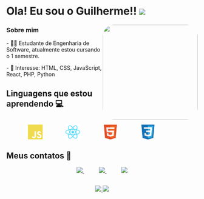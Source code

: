 <h1> Ola! Eu sou o Guilherme!! <img src="https://raw.githubusercontent.com/iampavangandhi/iampavangandhi/master/gifs/Hi.gif" width="30px"></h2> </h1>
<img align="right" width="250" height="250" style="border-radius:30px;" src="https://media.giphy.com/media/72nRya6nkX9jevGVFz/giphy.gif" />

### Sobre mim
<p> - 👨‍🎓 Estudante de Engenharia de Software, atualmente estou cursando o 1 semestre. </p>
<p> - 🎯 Interesse: HTML, CSS, JavaScript, React, PHP, Python </p>



## Linguagens que estou aprendendo 💻 

<div align="center"><br>
 
  <img align="center" alt="Rafa-Js" height="40" src="https://raw.githubusercontent.com/devicons/devicon/master/icons/javascript/javascript-plain.svg">
  &nbsp;&nbsp;&nbsp;&nbsp;&nbsp;&nbsp;&nbsp;&nbsp;&nbsp;&nbsp;&nbsp;&nbsp;&nbsp;
  <img align="center" alt="Rafa-React" height="40"src="https://raw.githubusercontent.com/devicons/devicon/master/icons/react/react-original.svg">
   &nbsp;&nbsp;&nbsp;&nbsp;&nbsp;&nbsp;&nbsp;&nbsp;&nbsp;&nbsp;&nbsp;&nbsp;&nbsp;
  <img align="center" alt="Rafa-HTML" height="40"src="https://raw.githubusercontent.com/devicons/devicon/master/icons/html5/html5-original.svg">
   &nbsp;&nbsp;&nbsp;&nbsp;&nbsp;&nbsp;&nbsp;&nbsp;&nbsp;&nbsp;&nbsp;&nbsp;&nbsp;
  <img align="center" alt="Rafa-CSS" height="40"src="https://raw.githubusercontent.com/devicons/devicon/master/icons/css3/css3-original.svg">
   &nbsp;&nbsp;&nbsp;&nbsp;&nbsp;&nbsp;&nbsp;&nbsp;&nbsp;&nbsp;&nbsp;&nbsp;&nbsp;
  
  
</div>
 
  ## Meus contatos :iphone:

  <p align="center">
    <a href="https://github.com/teteusAraujo">
        <img  src="https://img.shields.io/badge/github-%23100000.svg?&style=for-the-badge&logo=github&logoColor=white&link=mailto:https://github.com/teteusAraujo">
    </a>
    &nbsp;&nbsp;&nbsp;&nbsp;&nbsp;&nbsp;&nbsp;&nbsp;&nbsp;
    <a href="mailto:mateusaraujo996@gmail.com">
        <img src="https://img.shields.io/badge/gmail-D14836?&style=for-the-badge&logo=gmail&logoColor=white&link=mailto:mateusaraujo996@gmail.com">
    </a>
    &nbsp;&nbsp;&nbsp;&nbsp;&nbsp;&nbsp;&nbsp;&nbsp;&nbsp;
    <a href=https://www.linkedin.com/in/guilherme-lucas-205b50203?lipi=urn%3Ali%3Apage%3Ad_flagship3_profile_view_base_contact_details%3B5qq72Sa6TM6utUm7HsLRxQ%3D%3D target="_blank"><img src="https://img.shields.io/badge/-LinkedIn-%230077B5?style=for-the-badge&logo=linkedin&logoColor=white" target="_blank"></a> 
  
  </div>
    </a>
</p>
  
  
  ## 
  
 <div align="center">
  <a href="https://github.com/Guilfreitas">
  <img height="180em" src="https://github-readme-stats.vercel.app/api?username=Guilfreitas&show_icons=true&theme=algolia&include_all_commits=true&count_private=true"/>
  <img height="180em" src="https://github-readme-stats.vercel.app/api/top-langs/?username=Guilfreitas&layout=compact&langs_count=7&theme=algolia"/>
</div>
 

  
 
  


 
